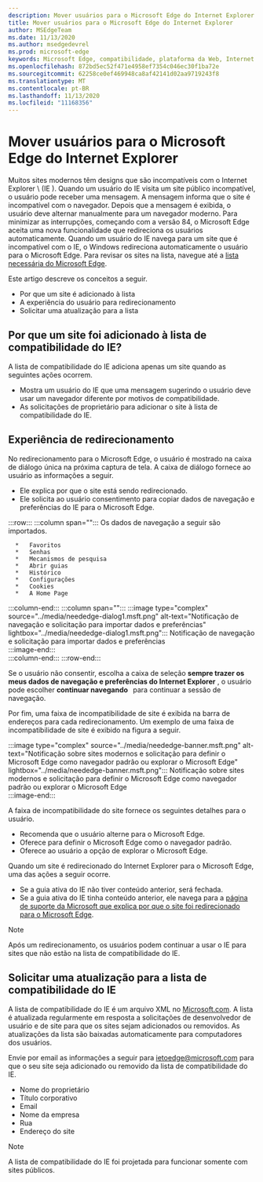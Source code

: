 ```yaml
---
description: Mover usuários para o Microsoft Edge do Internet Explorer
title: Mover usuários para o Microsoft Edge do Internet Explorer
author: MSEdgeTeam
ms.date: 11/13/2020
ms.author: msedgedevrel
ms.prod: microsoft-edge
keywords: Microsoft Edge, compatibilidade, plataforma da Web, Internet Explorer
ms.openlocfilehash: 872bd5ec52f471e4958ef7354c046ec30f1ba72e
ms.sourcegitcommit: 62258ce0ef469948ca8af42141d02aa9719243f8
ms.translationtype: MT
ms.contentlocale: pt-BR
ms.lasthandoff: 11/13/2020
ms.locfileid: "11168356"
---
```

# Mover usuários para o Microsoft Edge do Internet Explorer  

Muitos sites modernos têm designs que são incompatíveis com o Internet Explorer \ (IE \).  Quando um usuário do IE visita um site público incompatível, o usuário pode receber uma mensagem.  A mensagem informa que o site é incompatível com o navegador.  Depois que a mensagem é exibida, o usuário deve alternar manualmente para um navegador moderno.  Para minimizar as interrupções, começando com a versão 84, o Microsoft Edge aceita uma nova funcionalidade que redireciona os usuários automaticamente.  Quando um usuário do IE navega para um site que é incompatível com o IE, o Windows redireciona automaticamente o usuário para o Microsoft Edge.  Para revisar os sites na lista, navegue até a [lista necessária do Microsoft Edge][MicrosoftEdgeNeededgeV1].

Este artigo descreve os conceitos a seguir.  

*   Por que um site é adicionado à lista  
*   A experiência do usuário para redirecionamento  
*   Solicitar uma atualização para a lista  
    
## Por que um site foi adicionado à lista de compatibilidade do IE?  

A lista de compatibilidade do IE adiciona apenas um site quando as seguintes ações ocorrem.  

*   Mostra um usuário do IE que uma mensagem sugerindo o usuário deve usar um navegador diferente por motivos de compatibilidade.  
*   As solicitações de proprietário para adicionar o site à lista de compatibilidade do IE.  

## Experiência de redirecionamento

No redirecionamento para o Microsoft Edge, o usuário é mostrado na caixa de diálogo única na próxima captura de tela.  A caixa de diálogo fornece ao usuário as informações a seguir.  

*   Ele explica por que o site está sendo redirecionado.  
*   Ele solicita ao usuário consentimento para copiar dados de navegação e preferências do IE para o Microsoft Edge.  

:::row:::
   :::column span="":::
      Os dados de navegação a seguir são importados.  
      
      *   Favoritos  
      *   Senhas  
      *   Mecanismos de pesquisa  
      *   Abrir guias  
      *   Histórico  
      *   Configurações  
      *   Cookies  
      *   A Home Page  
   :::column-end:::
   :::column span="":::
      :::image type="complex" source="../media/neededge-dialog1.msft.png" alt-text="Notificação de navegação e solicitação para importar dados e preferências" lightbox="../media/neededge-dialog1.msft.png":::
         Notificação de navegação e solicitação para importar dados e preferências  
      :::image-end:::  
   :::column-end:::
:::row-end:::

Se o usuário não consentir, escolha a caixa de seleção **sempre trazer os meus dados de navegação e preferências do Internet Explorer** , o usuário pode escolher **continuar navegando**   para continuar a sessão de navegação.  

Por fim, uma faixa de incompatibilidade de site é exibida na barra de endereços para cada redirecionamento.  Um exemplo de uma faixa de incompatibilidade de site é exibido na figura a seguir.

:::image type="complex" source="../media/neededge-banner.msft.png" alt-text="Notificação sobre sites modernos e solicitação para definir o Microsoft Edge como navegador padrão ou explorar o Microsoft Edge" lightbox="../media/neededge-banner.msft.png":::
   Notificação sobre sites modernos e solicitação para definir o Microsoft Edge como navegador padrão ou explorar o Microsoft Edge  
:::image-end:::

A faixa de incompatibilidade do site fornece os seguintes detalhes para o usuário.  

*   Recomenda que o usuário alterne para o Microsoft Edge.  
*   Oferece para definir o Microsoft Edge como o navegador padrão.  
*   Oferece ao usuário a opção de explorar o Microsoft Edge.    
    
Quando um site é redirecionado do Internet Explorer para o Microsoft Edge, uma das ações a seguir ocorre.

*   Se a guia ativa do IE não tiver conteúdo anterior, será fechada.  
*   Se a guia ativa do IE tinha conteúdo anterior, ele navega para a [página de suporte da Microsoft que explica por que o site foi redirecionado para o Microsoft Edge][MicrosoftSupportOfficeTheWebsiteYouWereTryingToReachDoesntWorkWithInternetExplorer].  

> [!NOTE]
> Após um redirecionamento, os usuários podem continuar a usar o IE para sites que não estão na lista de compatibilidade do IE.  

## Solicitar uma atualização para a lista de compatibilidade do IE  

A lista de compatibilidade do IE é um arquivo XML no [Microsoft.com][MicrosoftOfficialHome].  A lista é atualizada regularmente em resposta a solicitações de desenvolvedor de usuário e de site para que os sites sejam adicionados ou removidos.  As atualizações da lista são baixadas automaticamente para computadores dos usuários.  

Envie por email as informações a seguir para [ietoedge@microsoft.com][MailtoMicrosoftIetoedge] para que o seu site seja adicionado ou removido da lista de compatibilidade do IE.    

*   Nome do proprietário  
*   Título corporativo  
*   Email  
*   Nome da empresa  
*   Rua  
*   Endereço do site  
    
> [!NOTE]
> A lista de compatibilidade do IE foi projetada para funcionar somente com sites públicos.  

<!-- links -->  

[MailtoMicrosoftIetoedge]: mailto:ietoedge@microsoft.com "Enviar um email para ietoedge@microsoft.com"  

[MicrosoftOfficialHome]: https://www.microsoft.com "Microsoft Official Home"  

[MicrosoftEdgeNeededgeV1]:  https://edge.microsoft.com/neededge/v1 "É preciso ter o Microsoft Edge List v1 XML | Microsoft Edge"  

[MicrosoftSupportOfficeTheWebsiteYouWereTryingToReachDoesntWorkWithInternetExplorer]: https://support.microsoft.com/office/the-website-you-were-trying-to-reach-doesn-t-work-with-internet-explorer-8f5fc675-cd47-414c-9535-12821ddfc554 "O site que você estava tentando contactar não funciona com o Internet Explorer | Suporte do Microsoft Office"  
